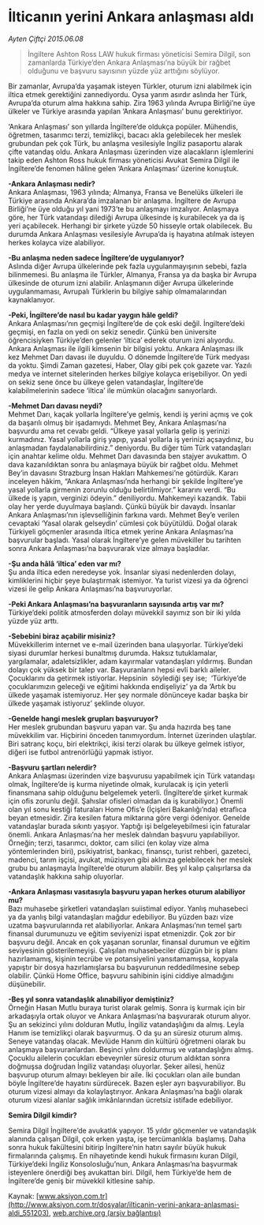 # İlticanın yerini Ankara anlaşması aldı

*Ayten Çiftçi 2015.06.08*

<div class="pNewsDetailMainContent" itemprop="articleBody">
 <blockquote>
  <p>
   İngiltere Ashton Ross LAW hukuk firması yöneticisi Semira Dilgil, son zamanlarda Türkiye’den Ankara Anlaşması’na büyük bir rağbet olduğunu ve başvuru sayısının yüzde yüz arttığını söylüyor.
  </p>
 </blockquote>
 <p>
  Bir zamanlar, Avrupa’da yaşamak isteyen Türkler, oturum izni alabilmek için iltica etmek gerektiğini zannediyordu. Oysa yarım asırdır aslında her Türk, Avrupa’da oturum alma hakkına sahip. Zira 1963 yılında Avrupa Birliği’ne üye ülkeler ve Türkiye arasında yapılan ‘Ankara Anlaşması’ bunu gerektiriyor.
 </p>
 <p>
  ‘Ankara Anlaşması’ son yıllarda İngiltere’de oldukça popüler. Mühendis, öğretmen, tasarımcı terzi, temizlikçi, bacacı akla gelebilecek her meslek grubundan pek çok Türk, bu anlaşma vesilesiyle İngiliz pasaportu alarak çifte vatandaş oldu. Ankara Anlaşması üzerinden vize alacakların işlemlerini takip eden Ashton Ross hukuk firması yöneticisi Avukat Semira Dilgil ile İngiltere’de fenomen hâline gelen ‘Ankara Anlaşması’ üzerine konuştuk.
 </p>
 <p>
  <strong>
   -Ankara Anlaşması nedir?
  </strong>
  <br>
   Ankara Anlaşması, 1963 yılında; Almanya, Fransa ve Benelüks ülkeleri ile Türkiye arasında Ankara’da imzalanan bir anlaşma. İngiltere de Avrupa Birliği’ne üye olduğu yıl yani 1973’te bu anlaşmayı imzalıyor. Anlaşmaya göre, her Türk vatandaşı dilediği Avrupa ülkesinde iş kurabilecek ya da iş yeri açabilecek. Herhangi bir şirkete yüzde 50 hisseyle ortak olabilecek. Bu durumda Ankara Anlaşması vesilesiyle Avrupa’da iş hayatına atılmak isteyen herkes kolayca vize alabiliyor.
  </br>
 </p>
 <p>
  <strong>
   -Bu anlaşma neden sadece İngiltere’de uygulanıyor?
  </strong>
  <br>
   Aslında diğer Avrupa ülkelerinde pek fazla uygulanmayışının sebebi, fazla bilinmemesi. Bu anlaşma ile Türkler, Almanya, Fransa ya da başka bir Avrupa ülkesinde de oturum izni alabilir. Anlaşmanın diğer Avrupa ülkelerinde uygulanmaması, Avrupalı Türklerin bu bilgiye sahip olmamalarından kaynaklanıyor.
  </br>
 </p>
 <p>
  <strong>
   -Peki, İngiltere’de nasıl bu kadar yaygın hâle geldi?
  </strong>
  <br>
   Ankara Anlaşması’nın geçmişi İngiltere’de de çok eski değil. İngiltere’deki geçmişi, en fazla on yedi on sekiz senedir. Çünkü ben üniversite öğrencisiyken Türkiye’den gelenler ‘iltica’ ederek oturum izni alıyordu. Ankara Anlaşması ile ilgili kimsenin bir bilgisi yoktu. Ankara Anlaşması ilk kez Mehmet Darı davası ile duyuldu. O dönemde İngiltere’de Türk medyası da yoktu. Şimdi Zaman gazetesi, Haber, Olay gibi pek çok gazete var. Yazılı medya ve internet sitelerinden herkes bilgiye kolayca erişebiliyor. On yedi on sekiz sene önce bu ülkeye gelen vatandaşlar, İngiltere’de  kalabilmelerinin sadece ‘iltica’ ile mümkün olacağını sanıyorlardı.
  </br>
 </p>
 <p>
  <strong>
   -Mehmet Darı davası neydi?
  </strong>
  <br>
   Mehmet Darı, kaçak yollarla İngiltere’ye gelmiş, kendi iş yerini açmış ve çok da başarılı olmuş bir işadamıydı. Mehmet Bey, Ankara Anlaşması’na başvurdu ama ret cevabı geldi. “Ülkeye yasal yollarla gelip iş yerinizi kurmadınız. Yasal yollarla giriş yapıp, yasal yollarla iş yerinizi açsaydınız, bu anlaşmadan faydalanabilirdiniz.” deniyordu. Bu diğer tüm Türk vatandaşları için anahtar kelime oldu. Mehmet Darı davasında ben stajyer avukattım. O dava kazanıldıktan sonra bu anlaşmaya büyük bir rağbet oldu. Mehmet Bey’in davasını Strazburg İnsan Hakları Mahkemesi’ne götürdük. Kararı inceleyen hâkim, “Ankara Anlaşması’nda herhangi bir şekilde İngiltere’ye yasal yollarla girmenin zorunlu olduğu belirtilmiyor.” kararını verdi. “Bu ülkede iş yapın, verginizi ödeyin.” deniliyordu. Mahkemeyi kazandık. Tabii olay her yerde duyulmaya başlandı. Çünkü büyük bir davaydı. İnsanlar Ankara Anlaşması’nın işlevselliğinin farkına vardı. Mehmet Bey’e verilen cevaptaki ‘Yasal olarak gelseydin’ cümlesi çok büyütüldü. Doğal olarak Türkiyeli göçmenler arasında iltica etmek yerine Ankara Anlaşması’na başvurular başladı. Yasal olarak İngiltere’ye gelen müvekiller bu tarihten sonra Ankara Anlaşması’na başvurarak vize almaya başladılar.
  </br>
 </p>
 <p>
  <strong>
   -Şu anda hâlâ ‘iltica’ eden var mı?
  </strong>
  <br/>
  Şu anda iltica eden neredeyse yok. İnsanlar siyasi nedenlerden dolayı, kimliklerini hiçbir şeye bulaştırmak istemiyor. Ya turist vizesi ya da öğrenci vizesi ile gelip Ankara Anlaşması’na başvuruyorlar.
 </p>
 <p>
  <strong>
   -Peki Ankara Anlaşması’na başvuranların sayısında artış var mı?
  </strong>
  <br/>
  Türkiye’deki politik atmosferden dolayı müvekkil sayımız son bir iki yılda yüzde yüz arttı.
 </p>
 <p>
  <strong>
   -Sebebini biraz açabilir misiniz?
  </strong>
  <br/>
  Müvekkillerim internet ve e-mail üzerinden bana ulaşıyorlar. Türkiye’deki siyasi durumlar herkesi bunaltmış durumda. Haksız tutuklamalar, yargılamalar, adaletsizlikler, adam kayırmalar vatandaşları yıldırmış. Bundan dolayı çok yüksek bir talep var. Başvuranların hepsi evli barklı aileler. Çocuklarını da getirmek istiyorlar. Hepsinin  söylediği şey ise;  ‘Türkiye’de çocuklarımızın geleceği ve eğitimi hakkında endişeliyiz’ ya da ‘Artık bu ülkede yaşamak istemiyoruz. Her şey normale dönünceye kadar başka bir ülkede yaşamak istiyoruz’ şeklinde oluyor.
 </p>
 <p>
  <strong>
   -Genelde hangi meslek grupları başvuruyor?
  </strong>
  <br/>
  Her meslek grubundan başvuru yapan var. Şu anda hazırda beş tane müvekkilim var. Hiçbirini önceden tanımıyordum. İnternet üzerinden ulaştılar. Biri satranç koçu, biri elektrikçi, ikisi terzi olarak bu ülkeye gelmek istiyor, diğeri ise futbol antrenörlüğü yapmak istiyor.
 </p>
 <p>
  <strong>
   -Başvuru şartları nelerdir?
  </strong>
  <br/>
  Ankara Anlaşması üzerinden vize başvurusu yapabilmek için Türk vatandaşı olmak, İngiltere’de iş kurma niyetinde olmak, kurulacak iş için yeterli finansmana sahip olduğunu belgelemek yeterli. (İngiltere’de şirket kurmak için ofis zorunlu değil. Şahıslar ofisleri olmadan da iş kurabiliyor.) Önemli olan yıl sonu kestiği faturaları Home Ofis’e (İçişleri Bakanlığı’nda) etraflıca beyan etmesidir. Zira kesilen fatura miktarına göre vergi ödeniyor. Genelde vatandaşlar burada sıkıntı yaşıyor. Yaptığı işi belgeleyebilmesi için faturalar önemli. Ankara Anlaşması’na her meslek dalından başvuru yapılabiliyor. Örneğin; terzi, tasarımcı, doktor, cam silici (en kolay vize alma yöntemlerinden biri), psikiyatrist, bankacı, finansçı, turist rehberi, gazeteci, madenci, tarım işçisi, avukat, müzisyen gibi aklınıza gelebilecek her meslek grubu bu anlaşmayla İngiltere’de oturum alabilir. Beş yıl kalıp çalışırlarsa da vatandaşlık hakkına sahip oluyorlar.
 </p>
 <p>
  <strong>
   -Ankara Anlaşması vasıtasıyla başvuru yapan herkes oturum alabiliyor mu?
  </strong>
  <br/>
  Bazı muhasebe şirketleri vatandaşları suiistimal ediyor. Yanlış muhasebeci ya da yanlış bilgi vatandaşları mağdur edebiliyor. Bu yüzden bazı vize uzatma başvurularında ret alabiliyorlar. Ankara Anlaşması’nın temel şartı finansal durumunuzu ve eğitim seviyenizi ispat etmenizdir. Çok zor bir başvuru değil. Ancak en çok yaşanan sorunlar, finansal durumun ve eğitim seviyesinin gösterilemeyişi. Çalışılan muhasebeciler düzgün bir iş planı hazırlamamış, kişinin tecrübe ve potansiyelini yansıtamamışsa, kopyala yapıştır bir dosya hazırlamışlarsa bu başvurunun reddedilmesine sebep olabilir. Çünkü Home Office, başvuru sahibinin işini ciddiye almadığını düşünebilir.
 </p>
 <p>
  <strong>
   -Beş yıl sonra vatandaşlık alınabiliyor demiştiniz?
  </strong>
  <br/>
  Örneğin Hasan Mutlu buraya turist olarak gelmiş. Sonra iş kurmak için bir arkadaşıyla ortak oluyor ve Ankara Anlaşması’na başvurarak oturum alıyor. Şu an sekizinci yılını dolduran Mutlu, İngiliz vatandaşlığını da almış. Leyla Hanım ise temizlikçi olarak başvurmuş. O da şu an süresiz oturum almış. Seneye vatandaş olacak. Mevlüde Hanım din kültürü öğretmeni olarak bu anlaşmaya başvuranlardan. Beşinci yılını doldurmuş ve vatandaşlığını almış. Çocuklu ailelerin çocukları ebeveynler süresiz oturum aldıktan sonra doğmuşsa doğrudan İngiliz vatandaşı oluyorlar. Şeker ailesi, henüz başvurup oturum almayı bekleyen bir aile. İki çocukları olan aile bundan böyle İngiltere’de hayatını sürdürecek. Bazen eşler ayrı başvurabiliyor. Bu oturum vizesi almayı da kolaylaştırıyor. Ankara Anlaşması’na bağlı olarak oturum vizesi alanlar sağlık imkânlarından ücretsiz istifade edebiliyor.
 </p>
 <p>
  <strong>
   Semira Dilgil kimdir?
  </strong>
 </p>
 <p>
  Semira Dilgil İngiltere’de avukatlık yapıyor. 15 yıldır göçmenler ve vatandaşlık alanında çalışan Dilgil, çok erken yaşta, işe tercümanlıkla  başlamış. Daha sonra hukuk fakültesini bitirip İngiltere’nin hatırı sayılır büyük hukuk firmalarında çalışmış. En nihayetinde kendi hukuk firmasını kuran Dilgil, Türkiye’deki İngiliz Konsolosluğu’nun, Ankara Anlaşması’na başvurmak isteyenlere önerdiği beş avukattan biri. Dilgil, hem Türkiye’de hem de İngiltere’de geniş bir müvekkil kitlesine sahip.
 </p>
</div>


Kaynak: [www.aksiyon.com.tr](http://www.aksiyon.com.tr/dosyalar/ilticanin-yerini-ankara-anlasmasi-aldi_551203), [web.archive.org (arşiv bağlantısı)](http://web.archive.org/web/20150720133625/http://www.aksiyon.com.tr/dosyalar/ilticanin-yerini-ankara-anlasmasi-aldi_551203)
